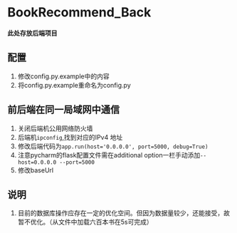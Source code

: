# BookRecommend_Back

**此处存放后端项目**

## 配置

1. 修改config.py.example中的内容
2. 将config.py.example重命名为config.py

## 前后端在同一局域网中通信

1. 关闭后端机公用网络防火墙
2. 后端机`ipconfig`,找到对应的IPv4 地址
3. 修改后端代码为`app.run(host='0.0.0.0', port=5000, debug=True)`
4. 注意pycharm的flask配置文件需在additional option一栏手动添加`--host=0.0.0.0 --port=5000`
5. 修改baseUrl

## 说明
1. 目前的数据库操作应存在一定的优化空间。但因为数据量较少，还能接受，故暂不优化。（从文件中加载六百本书在5s可完成）